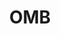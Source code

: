 ---
# This topic lives at
# https://digital.gov/topics/omb

# Topic Title
title: "OMB"

# description — keep it short and clear
summary: ""

# Weight
weight: 1

# For more information on managing topics,
# see https://github.com/GSA/digitalgov.gov/wiki/topics
---